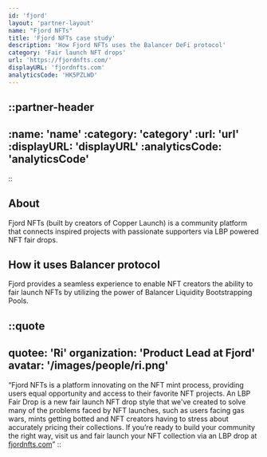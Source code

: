 ```yaml
---
id: 'fjord'
layout: 'partner-layout'
name: "Fjord NFTs"
title: 'Fjord NFTs case study'
description: 'How Fjord NFTs uses the Balancer DeFi protocol'
category: 'Fair launch NFT drops'
url: 'https://fjordnfts.com/'
displayURL: 'fjordnfts.com'
analyticsCode: 'HK5PZLWD'
---
```


::partner-header
---
:name: 'name'
:category: 'category'
:url: 'url'
:displayURL: 'displayURL'
:analyticsCode: 'analyticsCode'
---
::

## About

Fjord NFTs (built by creators of Copper Launch) is a community platform that connects inspired projects with passionate supporters via LBP powered NFT fair drops.

## How it uses Balancer protocol

Fjord provides a seamless experience to enable NFT creators the ability to fair launch NFTs by utilizing the power of Balancer Liquidity Bootstrapping Pools.

::quote
---
quotee: 'Ri'
organization: 'Product Lead at Fjord'
avatar: '/images/people/ri.png'
---
“Fjord NFTs is a platform innovating on the NFT mint process, providing users equal opportunity and access to their favorite NFT projects. An LBP Fair Drop is a new fair launch NFT drop style that we've created to solve many of the problems faced by NFT launches, such as users facing gas wars, mints getting botted and NFT creators having to stress about accurately pricing their collections. If you’re ready to build your community the right way, visit us and fair launch your NFT collection via an LBP drop at [fjordnfts.com](https://fjordnfts.com/)”
::
